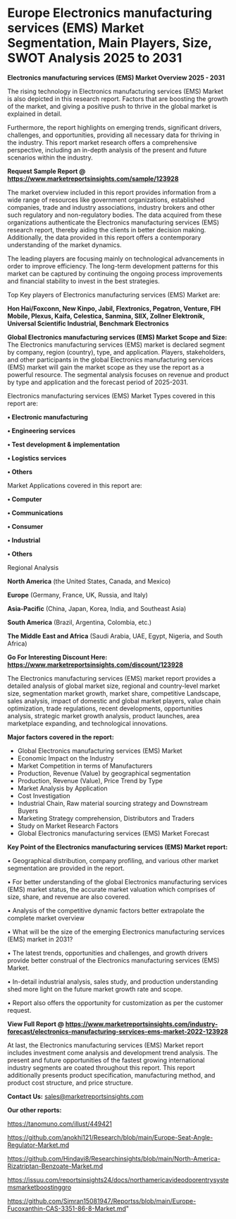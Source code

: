 # Europe Electronics manufacturing services (EMS) Market Segmentation, Main Players, Size, SWOT Analysis 2025 to 2031

<Strong> Electronics manufacturing services (EMS) Market Overview 2025 - 2031</strong>

The rising technology in Electronics manufacturing services (EMS) Market is also depicted in this research report. Factors that are boosting the growth of the market, and giving a positive push to thrive in the global market is explained in detail.

Furthermore, the report highlights on emerging trends, significant drivers, challenges, and opportunities, providing all necessary data for thriving in the industry. This report market research offers a comprehensive perspective, including an in-depth analysis of the present and future scenarios within the industry.

<strong>Request Sample Report @ <a href=https://www.marketreportsinsights.com/sample/123928>https://www.marketreportsinsights.com/sample/123928</a></strong>

The market overview included in this report provides information from a wide range of resources like government organizations, established companies, trade and industry associations, industry brokers and other such regulatory and non-regulatory bodies. The data acquired from these organizations authenticate the Electronics manufacturing services (EMS) research report, thereby aiding the clients in better decision making. Additionally, the data provided in this report offers a contemporary understanding of the market dynamics.

The leading players are focusing mainly on technological advancements in order to improve efficiency. The long-term development patterns for this market can be captured by continuing the ongoing process improvements and financial stability to invest in the best strategies.

Top Key players of Electronics manufacturing services (EMS) Market are:

<strong>Hon Hai/Foxconn, New Kinpo, Jabil, Flextronics, Pegatron, Venture, FIH Mobile, Plexus, Kaifa, Celestica, Sanmina, SIIX, Zollner Elektronik, Universal Scientific Industrial, Benchmark Electronics</strong>

<strong><b>Global Electronics manufacturing services (EMS) Market Scope and Size:</b></strong>
The Electronics manufacturing services (EMS) market is declared segment by company, region (country), type, and application. Players, stakeholders, and other participants in the global Electronics manufacturing services (EMS) market will gain the market scope as they use the report as a powerful resource. The segmental analysis focuses on revenue and product by type and application and the forecast period of 2025-2031.

Electronics manufacturing services (EMS) Market Types covered in this report are:

<strong>• Electronic manufacturing

• Engineering services

• Test development & implementation

• Logistics services

• Others</strong>

Market Applications covered in this report are:

<strong>• Computer

• Communications

• Consumer

• Industrial

• Others</strong> 

Regional Analysis

<strong>North America</strong> (the United States, Canada, and Mexico)

<strong>Europe</strong> (Germany, France, UK, Russia, and Italy)

<strong>Asia-Pacific</strong> (China, Japan, Korea, India, and Southeast Asia)

<strong>South America</strong> (Brazil, Argentina, Colombia, etc.)

<strong>The Middle East and Africa</strong> (Saudi Arabia, UAE, Egypt, Nigeria, and South Africa)

<strong>Go For Interesting Discount Here: <a href=https://www.marketreportsinsights.com/discount/123928>https://www.marketreportsinsights.com/discount/123928</a></strong>

The Electronics manufacturing services (EMS) market report provides a detailed analysis of global market size, regional and country-level market size, segmentation market growth, market share, competitive Landscape, sales analysis, impact of domestic and global market players, value chain optimization, trade regulations, recent developments, opportunities analysis, strategic market growth analysis, product launches, area marketplace expanding, and technological innovations.

<strong><b>Major factors covered in the report:</b></strong>
<ul>
  <li>Global Electronics manufacturing services (EMS) Market </li>
  <li>Economic Impact on the Industry</li>
  <li>Market Competition in terms of Manufacturers</li>
  <li>Production, Revenue (Value) by geographical segmentation</li>
  <li>Production, Revenue (Value), Price Trend by Type</li>
  <li>Market Analysis by Application</li>
  <li>Cost Investigation</li>
  <li>Industrial Chain, Raw material sourcing strategy and Downstream Buyers</li>
  <li>Marketing Strategy comprehension, Distributors and Traders</li>
  <li>Study on Market Research Factors</li>
  <li>Global Electronics manufacturing services (EMS) Market Forecast</li>
</ul>

<strong><b>Key Point of the Electronics manufacturing services (EMS) Market report:</b></strong>

• Geographical distribution, company profiling, and various other market segmentation are provided in the report.

• For better understanding of the global Electronics manufacturing services (EMS) market status, the accurate market valuation which comprises of size, share, and revenue are also covered.

• Analysis of the competitive dynamic factors better extrapolate the complete market overview

• What will be the size of the emerging Electronics manufacturing services (EMS) market in 2031?

• The latest trends, opportunities and challenges, and growth drivers provide better construal of the Electronics manufacturing services (EMS) Market.

• In-detail industrial analysis, sales study, and production understanding shed more light on the future market growth rate and scope.

• Report also offers the opportunity for customization as per the customer request.

<strong><b>View Full Report @ <a href=https://www.marketreportsinsights.com/industry-forecast/electronics-manufacturing-services-ems-market-2022-123928>https://www.marketreportsinsights.com/industry-forecast/electronics-manufacturing-services-ems-market-2022-123928</a></b></strong>


At last, the Electronics manufacturing services (EMS) Market report includes investment come analysis and development trend analysis. The present and future opportunities of the fastest growing international industry segments are coated throughout this report. This report additionally presents product specification, manufacturing method, and product cost structure, and price structure.

<strong>Contact Us:</strong>
sales@marketreportsinsights.com

<strong>Our other reports:</strong>

<a href=https://tanomuno.com/illust/449421>https://tanomuno.com/illust/449421</a>

<a href=https://github.com/anokhi121/Research/blob/main/Europe-Seat-Angle-Regulator-Market.md>https://github.com/anokhi121/Research/blob/main/Europe-Seat-Angle-Regulator-Market.md</a>

<a href=https://github.com/Hindavi8/Researchinsights/blob/main/North-America-Rizatriptan-Benzoate-Market.md>https://github.com/Hindavi8/Researchinsights/blob/main/North-America-Rizatriptan-Benzoate-Market.md</a>

<a href=https://issuu.com/reportsinsights24/docs/northamericavideodoorentrysystemsmarketboostinggro>https://issuu.com/reportsinsights24/docs/northamericavideodoorentrysystemsmarketboostinggro</a>

<a href=https://github.com/Simran15081947/Reportss/blob/main/Europe-Fucoxanthin-CAS-3351-86-8-Market.md>https://github.com/Simran15081947/Reportss/blob/main/Europe-Fucoxanthin-CAS-3351-86-8-Market.md</a>"
